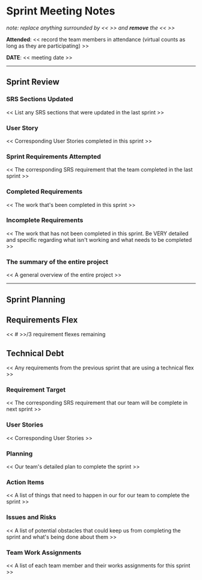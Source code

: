 # Sprint Meeting Notes

*note: replace anything surrounded by << >> and **remove** the << >>*

**Attended**: << record the team members in attendance (virtual counts as long as they are participating) >>

**DATE**: << meeting date >>

***

## Sprint Review

### SRS Sections Updated

<< List any SRS sections that were updated in the last sprint >>

### User Story

<< Corresponding User Stories completed in this sprint >>

### Sprint Requirements Attempted

<< The corresponding SRS requirement that the team completed in the last sprint >>

### Completed Requirements

<< The work that's been completed in this sprint >>

### Incomplete Requirements

<< The work that has not been completed in this sprint. Be VERY detailed and specific regarding what isn't working and what needs to be completed >>

### The summary of the entire project

<< A general overview of the entire project >>

***

## Sprint Planning

## Requirements Flex

<< # >>/3 requirement flexes remaining

## Technical Debt

<< Any requirements from the previous sprint that are using a technical flex >>

### Requirement Target

<< The corresponding SRS requirement that our team will be complete in next sprint >>

### User Stories

<< Corresponding User Stories >>

### Planning

<< Our team's detailed plan to complete the sprint >>

### Action Items

<< A list of things that need to happen in our for our team to complete the sprint >>

### Issues and Risks

<< A list of potential obstacles that could keep us from completing the sprint and what's being done about them >>

### Team Work Assignments

<< A list of each team member and their works assignments for this sprint >>